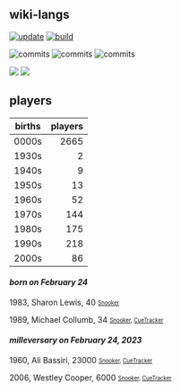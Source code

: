 ## wiki-langs
[![update](https://github.com/dreamerminsk/wiki-langs/actions/workflows/update-tables.yml/badge.svg)](https://github.com/dreamerminsk/wiki-langs/actions/workflows/update-tables.yml)
[![build](https://github.com/dreamerminsk/wiki-langs/actions/workflows/build.yml/badge.svg)](https://github.com/dreamerminsk/wiki-langs/actions/workflows/build.yml)

![commits](https://img.shields.io/github/commit-activity/y/dreamerminsk/wiki-langs)
![commits](https://img.shields.io/github/commit-activity/m/dreamerminsk/wiki-langs)
![commits](https://img.shields.io/github/commit-activity/w/dreamerminsk/wiki-langs)

![](https://img.shields.io/github/languages/code-size/dreamerminsk/wiki-langs)
![](https://img.shields.io/github/repo-size/dreamerminsk/wiki-langs)

## players
| births | players |
| :----: | ------: |
| 0000s | 2665 |
| 1930s | 2 |
| 1940s | 9 |
| 1950s | 13 |
| 1960s | 52 |
| 1970s | 144 |
| 1980s | 175 |
| 1990s | 218 |
| 2000s | 86 |

#### ***born on February 24***
1983, Sharon Lewis, 40 <sub><sup>[Snooker](http://www.snooker.org/res/index.asp?player=2143)</sup></sub>

1989, Michael Collumb, 34 <sub><sup>[Snooker](http://www.snooker.org/res/index.asp?player=1177), [CueTracker](http://cuetracker.net/Players/michael-collumb/)</sup></sub>


#### ***milleversary on February 24, 2023***
1960, Ali Bassiri, 23000 <sub><sup>[Snooker](http://www.snooker.org/res/index.asp?player=486), [CueTracker](http://cuetracker.net/Players/ali-bassiri/)</sup></sub>

2006, Westley Cooper, 6000 <sub><sup>[Snooker](http://www.snooker.org/res/index.asp?player=2770), [CueTracker](http://cuetracker.net/Players/westley-cooper/)</sup></sub>



